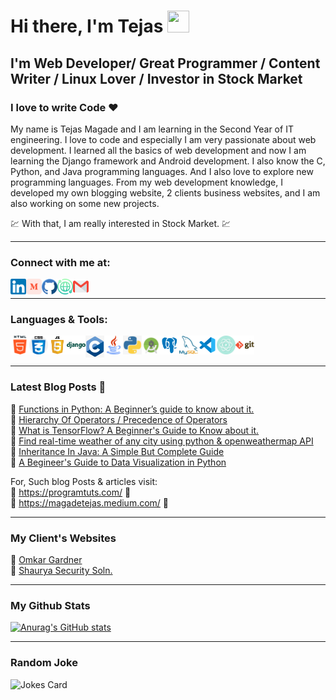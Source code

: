 # Hi there, I'm Tejas <img height="35px" width="35px" src="https://camo.githubusercontent.com/e8e7b06ecf583bc040eb60e44eb5b8e0ecc5421320a92929ce21522dbc34c891/68747470733a2f2f6d656469612e67697068792e636f6d2f6d656469612f6876524a434c467a6361737252346961377a2f67697068792e676966">
## I'm Web Developer/ Great Programmer / Content Writer / Linux Lover / Investor in Stock Market
### I love to write Code ❤️

My name is Tejas Magade and I am learning in the Second Year of IT engineering. I love to code and especially I am very passionate about web development. I learned all the basics of web development and now I am learning the Django framework and Android development. I also know the C, Python, and Java programming languages. And I also love to explore new programming languages.
From my web development knowledge, I developed my own blogging website, 2 clients business websites, and I am also working on some new projects.

:chart: With that, I am really interested in Stock Market. :chart:
<hr />

### Connect with me at:
<a href="https://www.linkedin.com/in/thetejasmagade/"><img align="left" width="25px" src="icons/linkedin.png" /></a>
<a href="https://magadetejas.medium.com/"><img align="left" width="25px" src="icons/medium.png" /></a>
<a href="https://github.com/thetejasmagade"><img align="left" width="25px" src="icons/github.png" /></a>
<a href="https://programtuts.com/"><img align="left" width="25px" src="icons/website.png" /></a>
<a href="mailto:magadetejas5@gmail.com"><img align="left" width="25px" src="icons/gmail.png" /></a>
<br>
<hr>

### Languages & Tools:
<p>
<img align="left" width="30px" src="icons/html-5.png" />
<img align="left" width="30px" src="icons/css.png" />
<img align="left" width="30px" src="icons/javascript.png" />
<img align="left" width="30px" src="icons/django.png" />
<img align="left" width="30px" src="icons/c.jpg" />
<img align="left" width="30px" src="icons/java.png" />
<img align="left" width="30px" src="icons/python.jpg" />
<img align="left" width="30px" src="icons/android.png" />
<img align="left" width="30px" src="icons/postgressql.png" />
<img align="left" width="30px" src="icons/mysql.png" />
<img align="left" width="30px" src="icons/vscode.png" />
<img align="left" width="30px" src="icons/atom.png" />
<img align="left" width="30px" src="icons/git.png" />
</p>
<br />
<br />
<hr>

### Latest Blog Posts :closed_book:
:link: <a href="https://magadetejas.medium.com/functions-in-python-a-beginners-guide-to-know-about-it-3b4271701f76">Functions in Python: A Beginner’s guide to know about it.</a><br>
:link: <a href="https://programtuts.com/c-programming/hierarchy-of-operators/hierarchy-of-operators.php">Hierarchy Of Operators / Precedence of Operators</a><br>
:link: <a href="https://programtuts.com/tensorflow/what_is_tensorflow/what_is_tensorflow.php">What is TensorFlow? A Beginner's Guide to Know about it.</a><br>
:link: <a href="https://programtuts.com/python/weather-info/weather-info.php">Find real-time weather of any city using python & openweathermap API</a><br>
:link: <a href="https://programtuts.com/java/inheritance/inheritance-in-java.php">Inheritance In Java: A Simple But Complete Guide </a><br>
:link: <a href="https://programtuts.com/python/data-visualization/data-visualization-in-python.php">A Begineer's Guide to Data Visualization in Python</a><br>

For, Such blog Posts & articles visit:<br>
:link: <a href="https://programtuts.com/">https://programtuts.com/</a> :link:<br>
:link: <a href="https://magadetejas.medium.com/">https://magadetejas.medium.com/</a> :link:
<br>
<hr>

### My Client's Websites
:link: <a href="https://bit.ly/2RVUKC3">Omkar Gardner</a><br>
:link: <a href="https://shaurya-security.web.app/">Shaurya Security Soln.</a>
<br>
<hr>

### My Github Stats
[![Anurag's GitHub stats](https://github-readme-stats.vercel.app/api?username=thetejasmagade&theme=radical)](https://github.com/anuraghazra/github-readme-stats)
<br>
<hr>

### Random Joke
<img src="https://readme-jokes.vercel.app/api" alt="Jokes Card" />


